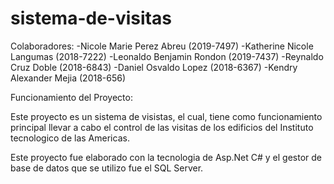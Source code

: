 # sistema-de-visitas

Colaboradores:
 -Nicole Marie Perez Abreu (2019-7497)
 -Katherine Nicole Langumas (2018-7222)
 -Leonaldo Benjamin Rondon (2019-7437)
 -Reynaldo Cruz Doble (2018-6843)
 -Daniel Osvaldo Lopez (2018-6367)
 -Kendry Alexander Mejia (2018-656)
 
 Funcionamiento del Proyecto:
 
 Este proyecto es un sistema de visistas, el cual, tiene como funcionamiento principal llevar a cabo el control de las visitas de los edificios del Instituto tecnologico de las
 Americas. 
 
 Este proyecto fue elaborado con la tecnologia de Asp.Net C# y el gestor de base de datos que se utilizo fue el SQL Server.
